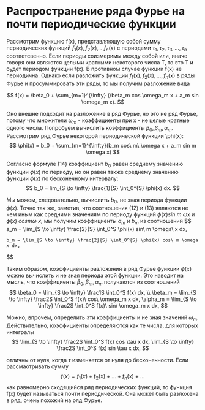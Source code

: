 # Распространение ряда Фурье на почти периодические функции

Рассмотрим функцию f(x), представляющую собой сумму периодических функций $f_1(x), f_2(x),... f_n(x)$ с периодами $\tau_1, \tau_2, \tau_3,..., \tau_n$
соответсвенно. Если периоды соизмеримы между собой или, иначе говоря они являются целыми кратными некоторого числа T, то это T и будет периодом функции f(x). В противном случае функции f(x) не периодична.
    Однако если разложить функции $f_1(x),f_2(x),...,f_n(x)$ в ряды Фурье и просуммировать эти ряды, то мы получим разложение вида

$$
    f(x) = \beta_0 + \sum_{m=1}^{\infty} (\beta_m cos \omega_m x + a_m sin \omega_m x).
$$

Оно внешне подходит на разложение в ряд Фурье, но это не ряд Фурье, потому что множители $\omega_m$ - коэффициенты при x - не целые кратные одного числа.
Попробуем вычислить коэффициенты $\beta_0, \beta_m, \alpha_m$. Рассмотрим ряд Фурье некоторой периодической функции \phi(x):
$$
    \phi(x) = b_0 + \sum_{m=1}^{\infty}(b_m cos\ m\ \omega x + a_m sin m \omega x)
$$

Согласно формуле (14) коэффициент $b_0$ равен среднему значению функции $\phi(x)$ по периоду, но он равен также среднему значению функции $\phi(x)$ по бесконечному интервалу:
$$
    b_0 = lim_{S \to \infty} \frac{1}{S} \int_0^{S} \phi(x) dx.
$$

Мы можем, следовательно, вычислить $b_0$, не зная периода функции $\phi(x)$.
Точно так же, заметив, что соотношения (12) и (13) являются не чем иным как средними значениям по периоду функций $\phi(x)sin\ m\ \omega x$ и $\phi(x)\ cos m \omega\ x$, мы получим коэффициенты $a_m$ и $b_m$ из соотношений
$$
    a_m = \lim_{S \to \infty} \frac{2}{S} \int_0^S \phi(x) sin\ m \omega\ x dx,

    b_m = \lim_{S \to \infty} \frac{2}{S} \int_0^{S} \phi(x) cos\ m \omega x dx,
$$

Таким образом, коэффициенты разложения в ряд Фурье функции $\phi(x)$ можно вычислить и не зная периода этой функции. Это наводит на мысль, что коэффициенты $\beta_0, \beta_m, \alpha_m$ получаются из соотношений
$$
    \beta_0 = \lim_{S \to \infty} \frac1S \int_0^S f(x) dx, \\ 
    \beta_m = \lim_{S \to \infty} \frac2S \int_0^S f(x)\ cos\ \omega_m x dx,
    \alpha_m = \lim_{S \to \infty} \frac2S \int_0^S f(x)\ sin\ \omega_m x dx,
$$

Можно, впрочем, определить эти коэффициенты и не зная значений $\omega_m$. Действительно, коэффициенты определяются как те числа, для которых интегралы
$$
    \lim_{S \to \infty} \frac2S \int_0^S f(x) cos \tau x dx,
    \lim_{S \to \infty} \frac2S \int_0^S f(x) sin \tau x dx,
$$

отличны от нуля, когда $\tau$ изменяется от нуля до бесконечности.
Если рассмаотривать сумму
$$
    f(x) = f_1(x) + f_2(x) + ... + f_n(x) + ...
$$
как равномерно сходящийся ряд периодических функций, то функция f(x) будет называться почти периодической. Она может быть разложена в ряд, очень похожий на ряд Фурье.